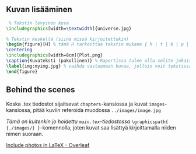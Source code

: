 ## Kuvan lisääminen

```latex
 % Tekstin levyinen kuva
\includegraphics[width=\textwidth]{universe.jpg}

% Tekstin keskellä (siinä missä kirjoitettukin)
\begin{figure}[H] % tämä H tarkoittaa tekstin mukana { h | t | b | p | H}
\centering
\includegraphics[width=8cm]{Plot.png}
\caption{Kuvateksti (pakollinen)} % Raportissa tulee olla selite jokaisen kuvan/kuvion/taulukon alla
\label{img:myimg.jpg} % vaihda vastaamaan kuvaa, jolloin voit tekstissä viitata \ref{img:myimg}
\end{figure}
```

## Behind the scenes

Koska .tex tiedostot sijaitsevat `chapters`-kansiossa ja kuvat `images`-kansiossa, pitää kuviin referoida muodossa `../images/image.jpg`

*Tämä on kuitenkin jo hoidettu `main.tex`-tiedostossa* `\graphicspath{ {./images/} }`-komennolla, joten kuvat saa lisättyä kirjoittamalla niiden nimen suoraan.

[Include photos in LaTeX -  Overleaf](https://www.overleaf.com/learn/latex/Inserting_Images)